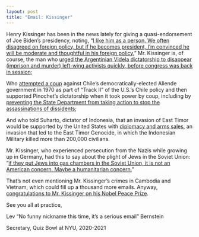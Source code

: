 ```yaml
---
layout: post
title: "Email: Kissinger"
---
```


Henry Kissinger has been in the news lately for giving a quasi-endorsement of Joe Biden’s presidency, noting, “[I like him as a person. We often disagreed on foreign policy, but if he becomes president, I’m convinced he will be moderate and thoughtful in his foreign policy.](https://www.businessinsider.com/henry-kissinger-us-administration-presidencey-joe-biden-trump-elections-election-2020-11?r=US&IR=T)” Mr. Kissinger is, of course, the man who [urged the Argentinian Videla dictatorship to disappear (imprison and murder) left-wing activists quickly, before congress was back in session](https://www.theguardian.com/world/2003/dec/06/argentina.usa);

Who [attempted a coup](https://web.archive.org/web/20090911173014/http://foia.state.gov/Reports/ChurchReport.asp#B.%20Covert%20Action%20in%20Chile:%20Techniques) against Chile’s democratically-elected Allende government in 1970 as part of “Track II” of the U.S.’s Chile policy and then supported Pinochet’s dictatorship when it took power by coup, including by [preventing the State Department from taking action to stop the assassinations of dissidents](http://archive.boston.com/news/nation/washington/articles/2010/04/10/cable_ties_kissinger_to_chile_controversy/);

And who told Suharto, dictator of Indonesia, that an invasion of East Timor would be supported by the United States with [diplomacy and arms sales](https://nsarchive2.gwu.edu/NSAEBB/NSAEBB62/), an invasion that led to the East Timor Genocide, in which the Indonesian Military killed more than 200,000 civilians.

Mr. Kissinger, who experienced persecution from the Nazis while growing up in Germany, had this to say about the plight of Jews in the Soviet Union: “[if they put Jews into gas chambers in the Soviet Union, it is not an American concern. Maybe a humanitarian concern.](https://www.nytimes.com/2010/12/11/us/politics/11nixon.html)”

That’s not even mentioning Mr. Kissinger’s crimes in Cambodia and Vietnam, which could fill up a thousand more emails. Anyway, [congratulations to Mr. Kissinger on his Nobel Peace Prize](https://www.nobelprize.org/prizes/peace/1973/kissinger/acceptance-speech/).

See you all at practice,

Lev “No funny nickname this time, it’s a serious email” Bernstein

Secretary, Quiz Bowl at NYU, 2020-2021